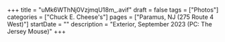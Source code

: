 +++
title = "uMk6WThNj0VzjmqU18m_.avif"
draft = false
tags = ["Photos"]
categories = ["Chuck E. Cheese's"]
pages = ["Paramus, NJ (275 Route 4 West)"]
startDate = ""
description = "Exterior, September 2023 (PC: The Jersey Mouse)"
+++
